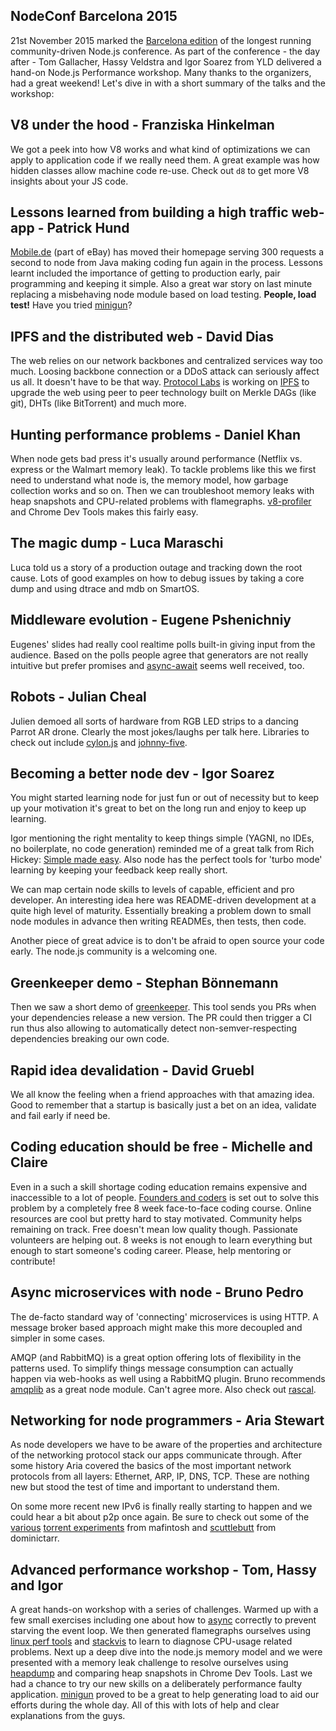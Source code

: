 ## NodeConf Barcelona 2015

21st November 2015 marked the [Barcelona edition](http://barcelona.nodeconf.com) of the longest running community-driven Node.js conference. As part of the conference - the day after - Tom Gallacher, Hassy Veldstra and Igor Soarez from YLD delivered a hand-on Node.js Performance workshop. Many thanks to the organizers, had a great weekend! Let's dive in with a short summary of the talks and the workshop:

## V8 under the hood - Franziska Hinkelman

We got a peek into how V8 works and what kind of optimizations we can apply to application code if we really need them. A great example was how hidden classes allow machine code re-use. Check out `d8` to get more V8 insights about your JS code.

## Lessons learned from building a high traffic web-app  - Patrick Hund

[Mobile.de](http://mobile.de) (part of eBay) has moved their homepage serving 300 requests a second to node from Java making coding fun again in the process. Lessons learnt included the importance of getting to production early, pair programming and keeping it simple. Also a great war story on last minute replacing a misbehaving node module based on load testing. **People, load test!** Have you tried [minigun](http://minigun.io/)?

## IPFS and the distributed web - David Dias

The web relies on our network backbones and centralized services way too much. Loosing backbone connection or a DDoS attack can seriously affect us all. It doesn't have to be that way. [Protocol Labs](http://ipn.io/) is working on [IPFS](https://ipfs.io/) to upgrade the web using peer to peer technology built on Merkle DAGs (like git), DHTs (like BitTorrent) and much more.

## Hunting performance problems - Daniel Khan

When node gets bad press it's usually around performance (Netflix vs. express or the Walmart memory leak). To tackle problems like this we first need to understand what node is, the memory model, how garbage collection works and so on. Then we can troubleshoot memory leaks with heap snapshots and CPU-related problems with flamegraphs. [v8-profiler](https://www.npmjs.com/package/v8-profiler) and Chrome Dev Tools makes this fairly easy.

## The magic dump - Luca Maraschi

Luca told us a story of a production outage and tracking down the root cause. Lots of good examples on how to debug issues by taking a core dump and using dtrace and mdb on SmartOS.

## Middleware evolution - Eugene Pshenichniy

Eugenes' slides had really cool realtime polls built-in giving input from the audience. Based on the polls people agree that generators are not really intuitive but prefer promises and [async-await](https://jakearchibald.com/2014/es7-async-functions/) seems well received, too.

## Robots - Julian Cheal

Julien demoed all sorts of hardware from RGB LED strips to a dancing Parrot AR drone. Clearly the most jokes/laughs per talk here. Libraries to check out include [cylon.js](https://www.npmjs.com/package/cylon) and [johnny-five](https://www.npmjs.com/package/johnny-five).

## Becoming a better node dev - Igor Soarez

You might started learning node for just fun or out of necessity but to keep up your motivation it's great to bet on the long run and enjoy to keep up learning.

Igor mentioning the right mentality to keep things simple (YAGNI, no IDEs, no boilerplate, no code generation) reminded me of a great talk from Rich Hickey: [Simple made easy](http://www.infoq.com/presentations/Simple-Made-Easy). Also node has the perfect tools for 'turbo mode' learning by keeping your feedback keep really short.

We can map certain node skills to levels of capable, efficient and pro developer. An interesting idea here was README-driven development at a quite high level of maturity. Essentially breaking a problem down to small node modules in advance then writing READMEs, then tests, then code.

Another piece of great advice is to don't be afraid to open source your code early. The node.js community is a welcoming one.

## Greenkeeper demo - Stephan Bönnemann

Then we saw a short demo of [greenkeeper](http://greenkeeper.io/). This tool sends you PRs when your  dependencies release a new version. The PR could then trigger a CI run thus also allowing to automatically detect non-semver-respecting dependencies breaking our own code.

## Rapid idea devalidation - David Gruebl

We all know the feeling when a friend approaches with that amazing idea. Good to remember that a startup is basically just a bet on an idea, validate and fail early if need be.

## Coding education should be free - Michelle and Claire

Even in a such a skill shortage coding education remains expensive and inaccessible to a lot of people. [Founders and coders](http://www.foundersandcoders.com/) is set out to solve this problem by a completely free 8 week face-to-face coding course. Online resources are cool but pretty hard to stay motivated. Community helps remaining on track.
Free doesn't mean low quality though. Passionate volunteers are helping out. 8 weeks is not enough to learn everything but enough to start someone's coding career. Please, help mentoring or contribute!

## Async microservices with node - Bruno Pedro

The de-facto standard way of 'connecting' microservices is using HTTP. A message broker based approach might make this more decoupled and simpler in some cases.

AMQP (and RabbitMQ) is a great option offering lots of flexibility in the patterns used. To simplify things message consumption can actually happen via web-hooks as well using a RabbitMQ plugin. Bruno recommends [amqplib](https://www.npmjs.com/package/amqplib) as a great node module. Can't agree more. Also check out [rascal](https://www.npmjs.com/package/rascal).

## Networking for node programmers - Aria Stewart

As node developers we have to be aware of the properties and architecture of the networking protocol stack our apps communicate through. After some history Aria covered the basics of the most important network protocols from all layers: Ethernet, ARP, IP, DNS, TCP. These are nothing new but stood the test of time and important to understand them.

On some more recent new IPv6 is finally really starting to happen and we could hear a bit about p2p once again. Be sure to check out some of the [various](https://github.com/mafintosh/peerwiki) [torrent experiments](https://github.com/mafintosh/peerflix) from mafintosh and [scuttlebutt](https://github.com/dominictarr/scuttlebutt) from dominictarr.

## Advanced performance workshop - Tom, Hassy and Igor

A great hands-on workshop with a series of challenges. Warmed up with a few small exercises including one about how to [async](https://www.npmjs.com/package/async) correctly to prevent starving the event loop. We then generated flamegraphs ourselves using [linux perf tools](https://perf.wiki.kernel.org/index.php/Main_Page) and [stackvis](https://www.npmjs.com/package/stackvis) to learn to diagnose CPU-usage related problems. Next up a deep dive into the node.js memory model and we were presented with a memory leak challenge to resolve ourselves using [heapdump](https://www.npmjs.com/package/heapdump) and comparing heap snapshots in Chrome Dev Tools. Last we had a chance to try our new skills on a deliberately performance faulty application. [minigun](http://minigun.io/) proved to be a great to help generating load to aid our efforts during the whole day. All of this with lots of help and clear explanations from the guys.
